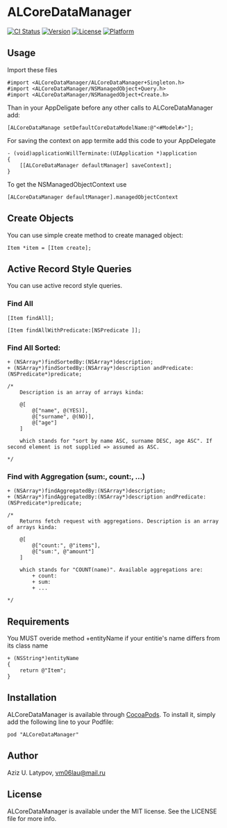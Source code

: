 # ALCoreDataManager

[![CI Status](http://img.shields.io/travis/appleios/ALCoreDataManager.svg?style=flat)](https://travis-ci.org/appleios/ALCoreDataManager)
[![Version](https://img.shields.io/cocoapods/v/ALCoreDataManager.svg?style=flat)](http://cocoadocs.org/docsets/ALCoreDataManager)
[![License](https://img.shields.io/cocoapods/l/ALCoreDataManager.svg?style=flat)](http://cocoadocs.org/docsets/ALCoreDataManager)
[![Platform](https://img.shields.io/cocoapods/p/ALCoreDataManager.svg?style=flat)](http://cocoadocs.org/docsets/ALCoreDataManager)

## Usage

Import these files
```objc
#import <ALCoreDataManager/ALCoreDataManager+Singleton.h>
#import <ALCoreDataManager/NSManagedObject+Query.h>
#import <ALCoreDataManager/NSManagedObject+Create.h>
```

Than in your AppDeligate before any other calls to ALCoreDataManager add:
```objc
[ALCoreDataManage setDefaultCoreDataModelName:@"<#Model#>"];
```

For saving the context on app termite add this code to your AppDelegate
```objc
- (void)applicationWillTerminate:(UIApplication *)application
{
    [[ALCoreDataManager defaultManager] saveContext];
}
```

To get the NSManagedObjectContext use
```objc
[ALCoreDataManager defaultManager].managedObjectContext
```

## Create Objects

You can use simple create method to create managed object:
```objc
Item *item = [Item create];
```

## Active Record Style Queries

You can use active record style queries.

### Find All
```objc
[Item findAll];

[Item findAllWithPredicate:[NSPredicate ]];
```

### Find All Sorted:

```objc
+ (NSArray*)findSortedBy:(NSArray*)description;
+ (NSArray*)findSortedBy:(NSArray*)description andPredicate:(NSPredicate*)predicate;

/*
	Description is an array of arrays kinda:

	@[
		@["name", @(YES)],
		@["surname", @(NO)],
		@["age"]
	]

	which stands for "sort by name ASC, surname DESC, age ASC". If second element is not supplied => assumed as ASC.

*/
```

### Find with Aggregation (sum:, count:, ...)

```objc
+ (NSArray*)findAggregatedBy:(NSArray*)description;
+ (NSArray*)findAggregatedBy:(NSArray*)description andPredicate:(NSPredicate*)predicate;

/*
	Returns fetch request with aggregations. Description is an array of arrays kinda:

	@[
		@["count:", @"items"],
		@["sum:", @"amount"]
	]

	which stands for "COUNT(name)". Available aggregations are:
		+ count:
		+ sum:
		+ ...

*/
```

## Requirements

You MUST overide method +entityName if your entitie's name differs from its class name

```objc
+ (NSString*)entityName
{
	return @"Item";
}
```

## Installation

ALCoreDataManager is available through [CocoaPods](http://cocoapods.org). To install
it, simply add the following line to your Podfile:

    pod "ALCoreDataManager"

## Author

Aziz U. Latypov, vm06lau@mail.ru

## License

ALCoreDataManager is available under the MIT license. See the LICENSE file for more info.

